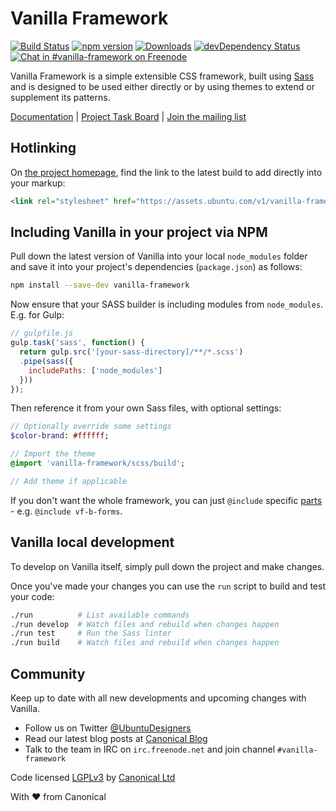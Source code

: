 # Vanilla Framework

[![Build Status](https://travis-ci.org/ubuntudesign/vanilla-framework.svg?branch=master)](https://travis-ci.org/ubuntudesign/vanilla-framework)
[![npm version](https://badge.fury.io/js/vanilla-framework.svg)](http://badge.fury.io/js/vanilla-framework)
[![Downloads](http://img.shields.io/npm/dm/vanilla-framework.svg)](https://www.npmjs.com/package/vanilla-framework)
[![devDependency Status](https://david-dm.org/ubuntudesign/vanilla-framework/dev-status.svg)](https://david-dm.org/ubuntudesign/vanilla-framework#info=devDependencies)
[![Chat in #vanilla-framework on Freenode](https://img.shields.io/badge/chat-%23vanilla--framework-blue.svg)](http://webchat.freenode.net/?channels=vanilla-framework)

Vanilla Framework is a simple extensible CSS framework, built using [Sass](http://sass-lang.com/) and is designed to be used either directly or by using themes to extend or supplement its patterns.

[Documentation](https://docs.vanillaframework.io) |
[Project Task Board](https://waffle.io/ubuntudesign/vanilla-framework) | [Join the mailing list](https://lists.ubuntu.com/mailman/listinfo/vanilla-framework)

## Hotlinking

On [the project homepage](http://ubuntudesign.github.io/vanilla-framework), find the link to the latest build to add directly into your markup:

``` html
<link rel="stylesheet" href="https://assets.ubuntu.com/v1/vanilla-framework-version-x.x.x.min.css" />
```

## Including Vanilla in your project via NPM

Pull down the latest version of Vanilla into your local `node_modules` folder
and save it into your project's dependencies (`package.json`) as follows:

``` bash
npm install --save-dev vanilla-framework
```

Now ensure that your SASS builder is including modules from `node_modules`. E.g. for Gulp:

``` javascript
// gulpfile.js
gulp.task('sass', function() {
  return gulp.src('[your-sass-directory]/**/*.scss')
  .pipe(sass({
    includePaths: ['node_modules']
  }))
});
```

Then reference it from your own Sass files, with optional settings:

``` sass
// Optionally override some settings
$color-brand: #ffffff;

// Import the theme
@import 'vanilla-framework/scss/build';

// Add theme if applicable
```

If you don't want the whole framework, you can just `@include` specific [parts](scss) - e.g. `@include vf-b-forms`.

## Vanilla local development

To develop on Vanilla itself, simply pull down the project and make changes.

Once you've made your changes you can use the `run` script to build and test your code:

``` bash
./run          # List available commands
./run develop  # Watch files and rebuild when changes happen
./run test     # Run the Sass linter
./run build    # Watch files and rebuild when changes happen
```

## Community

Keep up to date with all new developments and upcoming changes with Vanilla.

- Follow us on Twitter [@UbuntuDesigners](http://twitter.com/ubuntudesigners)
- Read our latest blog posts at [Canonical Blog](http://design.canonical.com/topic/development/)
- Talk to the team in IRC on <code>irc.freenode.net</code> and join channel <code>#vanilla-framework</code>

Code licensed [LGPLv3](http://opensource.org/licenses/lgpl-3.0.html) by [Canonical Ltd](http://www.canonical.com/)

With ♥ from Canonical
